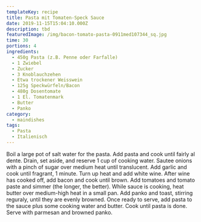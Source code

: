 ```yaml
---
templateKey: recipe
title: Pasta mit Tomaten-Speck Sauce
date: 2019-11-15T15:04:10.000Z
description: tbd
featuredImage: /img/bacon-tomato-pasta-0911med107344_sq.jpg
time: 30
portions: 4
ingredients:
  - 450g Pasta (z.B. Penne oder Farfalle)
  - 1 Zwiebel
  - Zucker
  - 3 Knoblauchzehen
  - Etwa trockener Weisswein
  - 125g Speckwürfeln/Bacon
  - 480g Dosentomate
  - 1 El. Tomatenmark
  - Butter
  - Panko
category:
  - maindishes
tags:
  - Pasta
  - Italienisch
---
```


Boil a large pot of salt water for the pasta. Add pasta and cook until fairly al dente. Drain, set aside, and reserve 1 cup of cooking water. Sautee onions with a pinch of sugar over medium heat until translucent. Add garlic and cook until fragrant, 1 minute. Turn up heat and add white wine. After wine has cooked off, add bacon and cook until brown. Add tomatoes and tomato paste and simmer (the longer, the better). While sauce is cooking, heat butter over medium-high heat in a small pan. Add panko and toast, stirring reguraly, until they are evenly browned. Once ready to serve, add pasta to the sauce plus some cooking water and butter. Cook until pasta is done. Serve with parmesan and browned panko.
